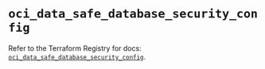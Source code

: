 # `oci_data_safe_database_security_config`

Refer to the Terraform Registry for docs: [`oci_data_safe_database_security_config`](https://registry.terraform.io/providers/hashicorp/oci/7.19.0/docs/resources/data_safe_database_security_config).

